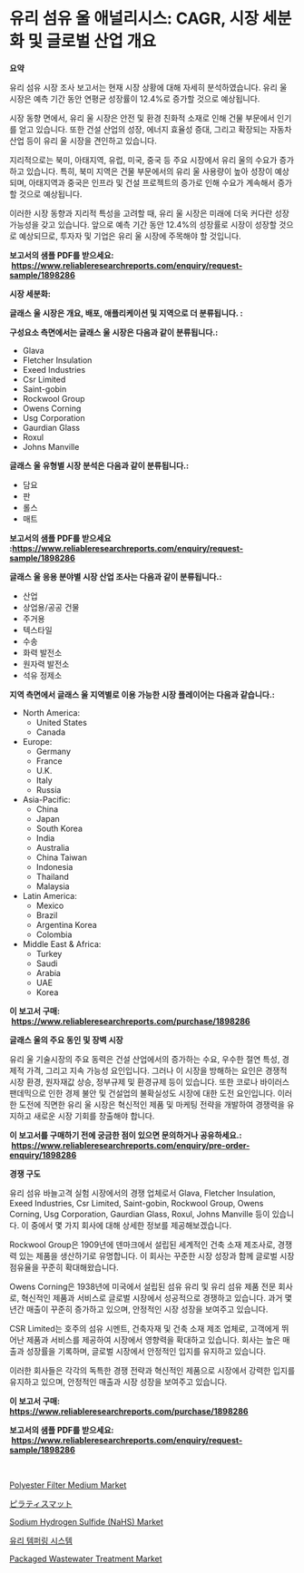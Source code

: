 <p><h1>유리 섬유 울 애널리시스: CAGR, 시장 세분화 및 글로벌 산업 개요</h1></p><p><strong>요약</strong></p>
<p><p>유리 섬유 시장 조사 보고서는 현재 시장 상황에 대해 자세히 분석하였습니다. 유리 울 시장은 예측 기간 동안 연평균 성장률이 12.4%로 증가할 것으로 예상됩니다. </p><p>시장 동향 면에서, 유리 울 시장은 안전 및 환경 친화적 소재로 인해 건물 부문에서 인기를 얻고 있습니다. 또한 건설 산업의 성장, 에너지 효율성 증대, 그리고 확장되는 자동차 산업 등이 유리 울 시장을 견인하고 있습니다.</p><p>지리적으로는 북미, 아태지역, 유럽, 미국, 중국 등 주요 시장에서 유리 울의 수요가 증가하고 있습니다. 특히, 북미 지역은 건물 부문에서의 유리 울 사용량이 높아 성장이 예상되며, 아태지역과 중국은 인프라 및 건설 프로젝트의 증가로 인해 수요가 계속해서 증가할 것으로 예상됩니다.</p><p>이러한 시장 동향과 지리적 특성을 고려할 때, 유리 울 시장은 미래에 더욱 커다란 성장 가능성을 갖고 있습니다. 앞으로 예측 기간 동안 12.4%의 성장률로 시장이 성장할 것으로 예상되므로, 투자자 및 기업은 유리 울 시장에 주목해야 할 것입니다.</p></p>
<p><strong>보고서의 샘플 PDF를 받으세요: &nbsp;<a href="https://www.reliableresearchreports.com/enquiry/request-sample/1898286">https://www.reliableresearchreports.com/enquiry/request-sample/1898286</a></strong></p>
<p><strong>시장 세분화:</strong></p>
<p><strong> 글래스 울 시장은 개요, 배포, 애플리케이션 및 지역으로 더 분류됩니다. :</strong></p>
<p><strong>구성요소 측면에서는 글래스 울 시장은 다음과 같이 분류됩니다.:</strong></p>
<p><ul><li>Glava</li><li>Fletcher Insulation</li><li>Exeed Industries</li><li>Csr Limited</li><li>Saint-gobin</li><li>Rockwool Group</li><li>Owens Corning</li><li>Usg Corporation</li><li>Gaurdian Glass</li><li>Roxul</li><li>Johns Manville</li></ul></p>
<p><strong> 글래스 울 유형별 시장 분석은 다음과 같이 분류됩니다.:</strong></p>
<p><ul><li>담요</li><li>판</li><li>롤스</li><li>매트</li></ul></p>
<p><strong>보고서의 샘플 PDF를 받으세요 :<a href="https://www.reliableresearchreports.com/enquiry/request-sample/1898286">https://www.reliableresearchreports.com/enquiry/request-sample/1898286</a></strong></p>
<p><strong> 글래스 울 응용 분야별 시장 산업 조사는 다음과 같이 분류됩니다.:</strong></p>
<p><ul><li>산업</li><li>상업용/공공 건물</li><li>주거용</li><li>텍스타일</li><li>수송</li><li>화력 발전소</li><li>원자력 발전소</li><li>석유 정제소</li></ul></p>
<p><strong>지역 측면에서 글래스 울 지역별로 이용 가능한 시장 플레이어는 다음과 같습니다.:</strong></p>
<p><ul>
    <li>
        North America:
        <ul>
            <li>United States</li>
            <li>Canada</li>
        </ul>
    </li>
    <li>
        Europe:
        <ul>
            <li>Germany</li>
            <li>France</li>
            <li>U.K.</li>
            <li>Italy</li>
            <li>Russia</li>
        </ul>
    </li>
    <li>
        Asia-Pacific:
        <ul>
            <li>China</li>
            <li>Japan</li>
            <li>South Korea</li>
            <li>India</li>
            <li>Australia</li>
            <li>China Taiwan</li>
            <li>Indonesia</li>
            <li>Thailand</li>
            <li>Malaysia</li>
        </ul>
    </li>
    <li>
        Latin America:
        <ul>
            <li>Mexico</li>
            <li>Brazil</li>
            <li>Argentina Korea</li>
            <li>Colombia</li>
        </ul>
    </li>
    <li>
        Middle East & Africa:
        <ul>
            <li>Turkey</li>
            <li>Saudi</li>
            <li>Arabia</li>
            <li>UAE</li>
            <li>Korea</li>
        </ul>
    </li>
    </ul></p>
<p><strong>이 보고서 구매: &nbsp;<a href="https://www.reliableresearchreports.com/purchase/1898286">https://www.reliableresearchreports.com/purchase/1898286</a></strong></p>
<p><strong>글래스 울의 주요 동인 및 장벽 시장</strong></p>
<p><p>유리 울 기술시장의 주요 동력은 건설 산업에서의 증가하는 수요, 우수한 절연 특성, 경제적 가격, 그리고 지속 가능성 요인입니다. 그러나 이 시장을 방해하는 요인은 경쟁적 시장 환경, 원자재값 상승, 정부규제 및 환경규제 등이 있습니다. 또한 코로나 바이러스 팬데믹으로 인한 경제 불안 및 건설업의 불확실성도 시장에 대한 도전 요인입니다. 이러한 도전에 직면한 유리 울 시장은 혁신적인 제품 및 마케팅 전략을 개발하여 경쟁력을 유지하고 새로운 시장 기회를 창출해야 합니다.</p></p>
<p><strong>이 보고서를 구매하기 전에 궁금한 점이 있으면 문의하거나 공유하세요.: &nbsp;<a href="https://www.reliableresearchreports.com/enquiry/pre-order-enquiry/1898286">https://www.reliableresearchreports.com/enquiry/pre-order-enquiry/1898286</a></strong></p>
<p><strong>경쟁 구도</strong></p>
<p><p>유리 섬유 바늘고격 실험 시장에서의 경쟁 업체로서 Glava, Fletcher Insulation, Exeed Industries, Csr Limited, Saint-gobin, Rockwool Group, Owens Corning, Usg Corporation, Gaurdian Glass, Roxul, Johns Manville 등이 있습니다. 이 중에서 몇 가지 회사에 대해 상세한 정보를 제공해보겠습니다.</p><p>Rockwool Group은 1909년에 덴마크에서 설립된 세계적인 건축 소재 제조사로, 경쟁력 있는 제품을 생산하기로 유명합니다. 이 회사는 꾸준한 시장 성장과 함께 글로벌 시장 점유율을 꾸준히 확대해왔습니다.</p><p>Owens Corning은 1938년에 미국에서 설립된 섬유 유리 및 유리 섬유 제품 전문 회사로, 혁신적인 제품과 서비스로 글로벌 시장에서 성공적으로 경쟁하고 있습니다. 과거 몇 년간 매출이 꾸준히 증가하고 있으며, 안정적인 시장 성장을 보여주고 있습니다.</p><p>CSR Limited는 호주의 섬유 시멘트, 건축자재 및 건축 소재 제조 업체로, 고객에게 뛰어난 제품과 서비스를 제공하여 시장에서 영향력을 확대하고 있습니다. 회사는 높은 매출과 성장률을 기록하며, 글로벌 시장에서 안정적인 입지를 유지하고 있습니다.</p><p>이러한 회사들은 각각의 독특한 경쟁 전략과 혁신적인 제품으로 시장에서 강력한 입지를 유지하고 있으며, 안정적인 매출과 시장 성장을 보여주고 있습니다.</p></p>
<p><strong>이 보고서 구매: &nbsp; <a href="https://www.reliableresearchreports.com/purchase/1898286">https://www.reliableresearchreports.com/purchase/1898286</a></strong></p>
<p><strong>보고서의 샘플 PDF를 받으세요: &nbsp;<a href="https://www.reliableresearchreports.com/enquiry/request-sample/1898286">https://www.reliableresearchreports.com/enquiry/request-sample/1898286</a></strong><strong></strong></p>
<p>&nbsp;</p>
<p><p><a href="https://github.com/provorikovar/Market-Research-Report-List-3/blob/main/polyester-filter-medium-market.md">Polyester Filter Medium Market</a></p><p><a href="https://github.com/cbigkbh02719/Market-Research-Report-List-1/blob/main/1736884194411.md">ピラティスマット</a></p><p><a href="https://skillful-vermicelli-b89.notion.site/Sodium-Hydrogen-Sulfide-NaHS-Market-Size-Market-Share-and-Global-Market-Analysis-Report-2024-2-71d9d73032dd47a3b99d1220f6b7a284">Sodium Hydrogen Sulfide (NaHS) Market</a></p><p><a href="https://github.com/vsr06p4p49/Market-Research-Report-List-1/blob/main/9458468194135.md">유리 템퍼링 시스템</a></p><p><a href="https://issuu.com/reportprime-2/docs/packaged-wastewater-treatment-market-size-2030.ppt">Packaged Wastewater Treatment Market</a></p></p>